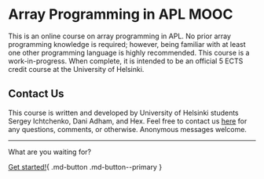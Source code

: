 # Array Programming in APL MOOC


<link rel="stylesheet" href="/styles/index.css">

This is an online course on array programming in APL.
No prior array programming knowledge is required;
however, being familiar with at least one other programming language is highly recommended. This course is a work-in-progress.
When complete, it is intended to be an official 5 ECTS credit course at the University of Helsinki.

## Contact Us

This course is written and developed by University of Helsinki students Sergey Ichtchenko, Dani Adham, and Hex. Feel free to contact us [here](https://docs.google.com/forms/d/e/1FAIpQLSdp_GHoS9uLPCAj-807tW-ZZ8Km8f3n1Gkr5YgCQ9taWPFj2w/viewform) for any questions, comments, or otherwise. Anonymous messages welcome.

---

What are you waiting for?

[Get started!](course/ch0/part1.md){ .md-button .md-button--primary }
